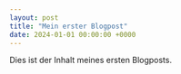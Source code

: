 ```yaml
---
layout: post
title: "Mein erster Blogpost"
date: 2024-01-01 00:00:00 +0000
---
```

Dies ist der Inhalt meines ersten Blogposts.
